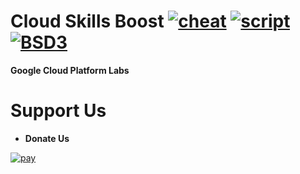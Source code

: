 # Cloud Skills Boost [![cheat][cheat]](Labs/Cheatsheets) [![script][script]](Labs/Scripts) [![BSD3][BSD3]](LICENSE)
<!--[![GitHub contributors](https://img.shields.io/github/contributors/kloudcell/Cloud-Skills-Boost.svg)](https://GitHub.com/kloudcell/Cloud-Skills-Boost/graphs/contributors/)
[![GitHub issues](https://img.shields.io/github/issues/kloudcell/Cloud-Skills-Boost.svg)](https://GitHub.com/kloudcell/Cloud-Skills-Boost/issues/)
[![GitHub pull-requests](https://img.shields.io/github/issues-pr/kloudcell/Cloud-Skills-Boost.svg)](https://GitHub.com/kloudcell/Cloud-Skills-Boost/pulls/)
[![PRs Welcome](https://img.shields.io/badge/PRs-welcome-brightgreen.svg?style=flat-square)](http://makeapullrequest.com)

[![GitHub watchers](https://img.shields.io/github/watchers/kloudcell/Cloud-Skills-Boost.svg?style=social&label=Watch)](https://GitHub.com/kloudcell/Cloud-Skills-Boost/watchers/)
[![GitHub forks](https://img.shields.io/github/forks/kloudcell/Cloud-Skills-Boost.svg?style=social&label=Fork)](https://GitHub.com/kloudcell/Cloud-Skills-Boost/network/)
[![GitHub stars](https://img.shields.io/github/stars/kloudcell/Cloud-Skills-Boost.svg?style=social&label=Star)](https://GitHub.com/kloudcell/Cloud-Skills-Boost/stargazers/)-->
**Google Cloud Platform Labs**


# Support Us

- **Donate Us**

[![pay][pay]](paypal.me/blackgoku007)

[BSD3]:   https://img.shields.io/badge/License-BSD_3--Clause-orange.svg
[cheat]:  https://img.shields.io/endpoint?url=https://gist.githubusercontent.com/KloudCell/44aeab7ee88202f9de432b2f79d598ee/raw
[script]: https://img.shields.io/endpoint?url=https://gist.githubusercontent.com/KloudCell/d3888850c70af7f8ce7b5df6960c2c45/raw
[pay]:    https://img.shields.io/badge/PayPal-00457C?style=for-the-badge&logo=paypal&logoColor=white
[bit]:    https://img.shields.io/badge/Bitcoin-FF8800?style=for-the-badge&logo=bitcoin&logoColor=white
[tether]: https://img.shields.io/badge/tether-168363?style=for-the-badge&logo=tether&logoColor=white
[bsc]:    https://img.shields.io/badge/Binance-FCD535?style=for-the-badge&logo=binance&logoColor=white
